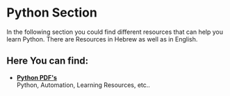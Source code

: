 # Python Section
In the following section you could find different resources that can help you learn Python.
There are Resources in Hebrew as well as in English.

## Here You can find:
* [__Python PDF's__](./python-pdf's/README.md)  
Python, Automation, Learning Resources, etc..